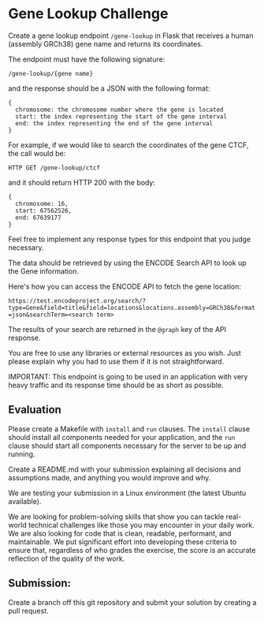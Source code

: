 # Gene Lookup Challenge

Create a gene lookup endpoint `/gene-lookup` in Flask that receives a human (assembly GRCh38) gene name and returns its coordinates.

The endpoint must have the following signature:

`/gene-lookup/{gene name}`

and the response should be a JSON with the following format:

```
{
  chromosome: the chromosome number where the gene is located
  start: the index representing the start of the gene interval
  end: the index representing the end of the gene interval
}
```

For example, if we would like to search the coordinates of the gene CTCF, the call would be:

`HTTP GET /gene-lookup/ctcf`

and it should return HTTP 200 with the body:

```
{
  chromosome: 16,
  start: 67562526,
  end: 67639177
}
```

Feel free to implement any response types for this endpoint that you judge necessary.

The data should be retrieved by using the ENCODE Search API to look up the Gene information.

Here's how you can access the ENCODE API to fetch the gene location:

`https://test.encodeproject.org/search/?type=Gene&field=title&field=locations&locations.assembly=GRCh38&format=json&searchTerm=<search term>`

The results of your search are returned in the `@graph` key of the API response.

You are free to use any libraries or external resources as you wish. Just please explain why you had to use them if it is not straightforward.

IMPORTANT: This endpoint is going to be used in an application with very heavy traffic and its response time should be as short as possible.


## Evaluation

Please create a Makefile with `install` and `run` clauses. The `install` clause should install all components needed for your application, and the `run` clause should start all components necessary for the server to be up and running.

Create a README.md with your submission explaining all decisions and assumptions made, and anything you would improve and why.

We are testing your submission in a Linux environment (the latest Ubuntu available).

We are looking for problem-solving skills that show you can tackle real-world technical challenges like those you may encounter in your daily work. We are also looking for code that is clean, readable, performant, and maintainable. We put significant effort into developing these criteria to ensure that, regardless of who grades the exercise, the score is an accurate reflection of the quality of the work.


## Submission:

Create a branch off this git repository and submit your solution by creating a pull request.


